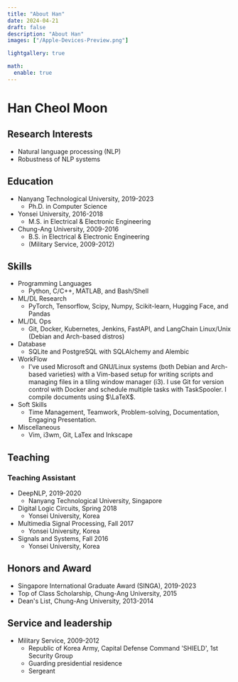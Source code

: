 ```yaml
---
title: "About Han"
date: 2024-04-21
draft: false
description: "About Han"
images: ["/Apple-Devices-Preview.png"]

lightgallery: true

math:
  enable: true
---
```


<!-- {{< style "img { height: 1.25rem; }" >}} -->
<!-- [![GitHub release (latest by date)](https://img.shields.io/github/v/release/dillonzq/KeepIt?style=flat-square)](https://github.com/Fastbyte01/KeepIt/releases) -->
<!-- [![Hugo](https://img.shields.io/badge/Hugo-%5E0.62.0-ff4088?style=flat-square&logo=hugo)](https://gohugo.io/) -->
<!-- [![License](https://img.shields.io/github/license/dillonzq/KeepIt?style=flat-square)](https://github.com/Fastbyte01/KeepIt/blob/master/LICENSE) -->
<!-- [![GitHub stars](https://img.shields.io/github/stars/dillonzq/KeepIt?style=social)](https://github.com/Fastbyte01/KeepIt) -->
<!-- [![GitHub forks](https://img.shields.io/github/forks/dillonzq/KeepIt?style=social)](https://github.com/Fastbyte01/KeepIt/fork) -->
<!-- {{< /style >}} -->

<!-- > [:(far fa-kiss-wink-heart fa-fw): KeepIt](https://github.com/Fastbyte01/KeepIt) is a **clean**, **elegant** but **advanced** blog theme for [Hugo](https://gohugo.io/) developed by [Dillon](https://dillonzq.com). -->
<!-- > -->
<!-- > It is based on the original [LeaveIt Theme](https://github.com/liuzc/LeaveIt) and [KeepIt Theme](https://github.com/Fastbyte01/KeepIt). -->

<!-- ![Hugo Theme KeepIt](/images/Apple-Devices-Preview.png "Hugo Theme KeepIt") -->
# Han Cheol Moon



## Research Interests
- Natural language processing (NLP)
- Robustness of NLP systems

## Education
- Nanyang Technological University, 2019-2023
	- Ph.D. in Computer Science
- Yonsei University, 2016-2018
	- M.S. in Electrical & Electronic Engineering
- Chung-Ang University, 2009-2016
	- B.S. in Electrical & Electronic Engineering
	- (Military Service, 2009-2012)

## Skills
- Programming Languages 
  - Python, C/C++, MATLAB, and Bash/Shell
- ML/DL Research
  - PyTorch, Tensorflow, Scipy, Numpy, Scikit-learn, Hugging Face, and Pandas
- ML/DL Ops
  - Git, Docker, Kubernetes, Jenkins, FastAPI, and LangChain  Linux/Unix (Debian and Arch-based distros)
- Database
  - SQLite and PostgreSQL with SQLAlchemy and Alembic
- WorkFlow
  - I've used Microsoft and GNU/Linux systems (both Debian and Arch-based varieties) with a Vim-based setup for writing scripts and managing files in a tiling window manager (i3). I use Git for version control with Docker and schedule multiple tasks with TaskSpooler. I compile documents using $\LaTeX$. 
- Soft Skills
  - Time Management, Teamwork, Problem-solving, Documentation, Engaging Presentation.
- Miscellaneous
  - Vim, i3wm, Git, LaTex and Inkscape
  
## Teaching

### Teaching Assistant
- DeepNLP, 2019-2020
  - Nanyang Technological University, Singapore
- Digital Logic Circuits, Spring 2018
  - Yonsei University, Korea
- Multimedia Signal Processing, Fall 2017
  - Yonsei University, Korea
- Signals and Systems, Fall 2016
  - Yonsei University, Korea

## Honors and Award
- Singapore International Graduate Award (SINGA), 2019-2023
- Top of Class Scholarship, Chung-Ang University, 2015
- Dean's List, Chung-Ang University, 2013-2014

## Service and leadership
- Military Service, 2009-2012 
  - Republic of Korea Army, Capital Defense Command 'SHIELD', 1st Security Group
  - Guarding presidential residence
  - Sergeant

<!-- #### Performance and SEO -->

<!-- * :(fas fa-rocket fa-fw): Optimized for **performance**: [99]/[100] on mobile and [100]/[100] on desktop in [Google PageSpeed Insights](https://developers.google.com/speed/pagespeed/insights) -->
<!-- * :(fab fa-searchengin fa-fw): Optimized SEO performance with a correct **SEO SCHEMA** based on JSON-LD -->
<!-- * :(fab fa-google fa-fw): **[Google Analytics](https://analytics.google.com/analytics)** supported -->
<!-- * :(far fa-chart-bar fa-fw): **[Fathom Analytics](https://usefathom.com/)** supported -->
<!-- * :(fas fa-sitemap fa-fw): Search engine **verification** supported (Google, Bind, Yandex and Baidu) -->
<!-- * :(fas fa-tachometer-alt fa-fw): **CDN** for third-party libraries supported -->
<!-- * :(fas fa-cloud-download-alt fa-fw): Automatically converted images with **Lazy Load** by [lazysizes](https://github.com/aFarkas/lazysizes) -->

<!-- #### Appearance and Layout -->

<!-- * :(fas fa-mobile-screen fa-fw): **[Desktop]/[Mobile] responsive** layout -->
<!-- * :(fas fa-circle-half-stroke fa-rotate-180 fa-fw): **[Light]/[Dark]** mode -->
<!-- * :(fas fa-layer-group fa-fw): Globally consistent **design language** -->
<!-- * :(fas fa-ellipsis-h fa-fw): **Pagination** supported -->
<!-- * :(far fa-list-alt fa-fw): Easy-to-use and self-expanding **table of contents** -->
<!-- * :(fas fa-language fa-fw): **Multilanguage** supported and i18n ready -->
<!-- * :(fab fa-css3-alt fa-fw): Beautiful **CSS animation** -->

<!-- #### Social and Comment Systems -->

<!-- * :(far fa-user fa-fw): **Gravatar** supported by [Gravatar](https://gravatar.com) -->
<!-- * :(fas fa-user-circle fa-fw): Local **Avatar** supported -->
<!-- * :(far fa-id-card fa-fw): Up to **64** social links supported -->
<!-- * :(fas fa-share-square fa-fw): Up to **24** share sites supported -->
<!-- * :(far fa-comment fa-fw): **Disqus** comment system supported by [Disqus](https://disqus.com) -->
<!-- * :(far fa-comment-dots fa-fw): **Gitalk** comment system supported by [Gitalk](https://github.com/gitalk/gitalk) -->
<!-- * :(far fa-comment-alt fa-fw): **Valine** comment system supported by [Valine](https://valine.js.org/) -->
<!-- * :(far fa-comments fa-fw): **Facebook comments** system supported by [Facebook](https://developers.facebook.com/docs/plugins/comments/) -->
<!-- * :(fas fa-comment fa-fw): **Telegram comments** system supported by [Comments](https://comments.app/) -->
<!-- * :(fas fa-comment-dots fa-fw): **Commento** comment system supported by [Commento](https://commento.io/) -->
<!-- * :(fas fa-comment-alt fa-fw): **Utterances** comment system supported by [Utterances](https://utteranc.es/) -->

<!-- #### Extended Features -->

<!-- * :(fas fa-search fa-fw): **Search** supported by [Lunr.js](https://lunrjs.com/) or [algolia](https://www.algolia.com/) -->
<!-- * :(far fa-grin-tongue-wink fa-fw): **Twemoji** supported -->
<!-- * :(fas fa-code fa-fw): Automatically **highlighting** code -->
<!-- * :(far fa-copy fa-fw): **Copy code** to clipboard with one click -->
<!-- * :(far fa-images fa-fw): **Images gallery** supported by [lightGallery](https://github.com/sachinchoolur/lightgallery) -->
<!-- * :(fab fa-font-awesome fa-fw): Extended Markdown syntax for **[Font Awesome](https://fontawesome.com/) icons** -->
<!-- * :(fas fa-superscript fa-fw): Extended Markdown syntax for **ruby annotation** -->
<!-- * :(fas fa-percentage fa-fw): Extended Markdown syntax for **fraction** -->
<!-- * :(fas fa-square-root-alt fa-fw): **Mathematical formula** supported by [$\KaTeX$](https://katex.org/) -->
<!-- * :(fas fa-project-diagram fa-fw): **Diagrams** shortcode supported by [mermaid](https://github.com/mermaid-js/mermaid) -->
<!-- * :(fas fa-chart-pie fa-fw): **Interactive data visualization** shortcode supported by [ECharts](https://echarts.apache.org/) -->
<!-- * :(fas fa-map-marked-alt fa-fw): **Mapbox** shortcode supported by [Mapbox GL JS](https://docs.mapbox.com/mapbox-gl-js) -->
<!-- * :(fas fa-music fa-fw): **Music player** shortcode supported by [APlayer](https://github.com/MoePlayer/APlayer) and [MetingJS](https://github.com/metowolf/MetingJS) -->
<!-- * :(fab fa-bilibili fa-fw): **Bilibili player** shortcode -->
<!-- * :(fas fa-note-sticky fa-fw): Kinds of **admonitions** shortcode -->
<!-- * :(fab fa-css3 fa-fw): **Custom style** shortcode -->
<!-- * :(fab fa-js-square fa-fw): **Custom script** shortcode -->
<!-- * :(fas fa-i-cursor fa-fw): **Animated typing** supported by [TypeIt](https://typeitjs.com/) -->
<!-- * :(fas fa-cookie-bite fa-fw): **Cookie consent banner** supported by [cookieconsent](https://github.com/osano/cookieconsent) -->
<!-- * ... -->

<!-- ### License -->

<!-- KeepIt is licensed under the **MIT** license. -->

<!-- Check the [LICENSE file](https://github.com/Fastbyte01/KeepIt/blob/master/LICENSE) for details. -->

<!-- ### Special Thanks -->

<!-- Thanks to the authors of following resources included in the theme: -->

<!-- * [normalize.css](https://github.com/necolas/normalize.css) -->
<!-- * [Font Awesome](https://fontawesome.com/) -->
<!-- * [Simple Icons](https://github.com/simple-icons/simple-icons) -->
<!-- * [Animate.css](https://daneden.github.io/animate.css/) -->
<!-- * [autocomplete](https://github.com/algolia/autocomplete) -->
<!-- * [Lunr.js](https://lunrjs.com/) -->
<!-- * [algoliasearch](https://github.com/algolia/algoliasearch-client-javascript) -->
<!-- * [lazysizes](https://github.com/aFarkas/lazysizes) -->
<!-- * [object-fit-images](https://github.com/fregante/object-fit-images) -->
<!-- * [Twemoji](https://github.com/twitter/twemoji) -->
<!-- * [emoji-data](https://github.com/iamcal/emoji-data) -->
<!-- * [lightGallery](https://github.com/sachinchoolur/lightgallery) -->
<!-- * [clipboard.js](https://github.com/zenorocha/clipboard.js) -->
<!-- * [Sharer.js](https://github.com/ellisonleao/sharer.js) -->
<!-- * [TypeIt](https://typeitjs.com/) -->
<!-- * [$\KaTeX$](https://katex.org/) -->
<!-- * [mermaid](https://github.com/mermaid-js/mermaid) -->
<!-- * [ECharts](https://echarts.apache.org/) -->
<!-- * [Mapbox GL JS](https://docs.mapbox.com/mapbox-gl-js) -->
<!-- * [APlayer](https://github.com/MoePlayer/APlayer) -->
<!-- * [MetingJS](https://github.com/metowolf/MetingJS) -->
<!-- * [Gitalk](https://github.com/gitalk/gitalk) -->
<!-- * [Valine](https://valine.js.org/) -->
<!-- * [cookieconsent](https://github.com/osano/cookieconsent) -->
